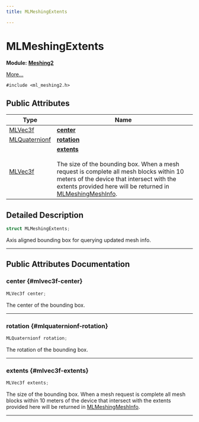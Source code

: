 ```yaml
---
title: MLMeshingExtents

---
```


# MLMeshingExtents

**Module:** **[Meshing2](/versioned_docs/version-14-Jun-2023/api-ref/api/Modules/group___meshing2/group___meshing2.md)**



 [More...](#detailed-description)


`#include <ml_meshing2.h>`

## Public Attributes

| Type           | Name           |
| -------------- | -------------- |
| [MLVec3f](/versioned_docs/version-14-Jun-2023/api-ref/api/Modules/group___common/struct_m_l_vec3f.md) | **[center](/versioned_docs/version-14-Jun-2023/api-ref/api/Modules/group___meshing2/struct_m_l_meshing_extents.md#mlvec3f-center)**  |
| [MLQuaternionf](/versioned_docs/version-14-Jun-2023/api-ref/api/Modules/group___common/struct_m_l_quaternionf.md) | **[rotation](/versioned_docs/version-14-Jun-2023/api-ref/api/Modules/group___meshing2/struct_m_l_meshing_extents.md#mlquaternionf-rotation)**  |
| [MLVec3f](/versioned_docs/version-14-Jun-2023/api-ref/api/Modules/group___common/struct_m_l_vec3f.md) | **[extents](/versioned_docs/version-14-Jun-2023/api-ref/api/Modules/group___meshing2/struct_m_l_meshing_extents.md#mlvec3f-extents)** <br></br>The size of the bounding box. When a mesh request is complete all mesh blocks within 10 meters of the device that intersect with the extents provided here will be returned in [MLMeshingMeshInfo](/versioned_docs/version-14-Jun-2023/api-ref/api/Modules/group___meshing2/struct_m_l_meshing_mesh_info.md).  |

## Detailed Description

```cpp
struct MLMeshingExtents;
```


Axis aligned bounding box for querying updated mesh info. 





-----------
## Public Attributes Documentation

### center {#mlvec3f-center}

```cpp
MLVec3f center;
```


The center of the bounding box. 





-----------

### rotation {#mlquaternionf-rotation}

```cpp
MLQuaternionf rotation;
```


The rotation of the bounding box. 





-----------

### extents {#mlvec3f-extents}

```cpp
MLVec3f extents;
```

The size of the bounding box. When a mesh request is complete all mesh blocks within 10 meters of the device that intersect with the extents provided here will be returned in [MLMeshingMeshInfo](/versioned_docs/version-14-Jun-2023/api-ref/api/Modules/group___meshing2/struct_m_l_meshing_mesh_info.md). 





-----------


